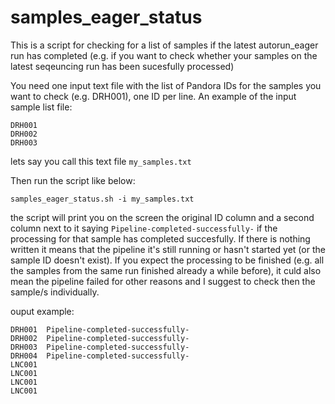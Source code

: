 # samples_eager_status

This is a script for checking for a list of samples if the latest autorun_eager run has completed (e.g. if you want to check whether your samples 
on the latest seqeuncing run has been sucesfully processed)


You need one input text file with the list of Pandora IDs for the samples you want to check (e.g. DRH001), one ID per line. An example 
of the input sample list file:

```
DRH001
DRH002
DRH003
```

lets say you call this text file `my_samples.txt`

Then run the script like below:
```
samples_eager_status.sh -i my_samples.txt
```
the script will print you on the screen the original ID column and a second column next to it saying `Pipeline-completed-successfully-` if the processing for that sample has completed succesfully. If there is nothing written it means that the pipeline it's still running or hasn't started yet (or the sample ID doesn't exist). If you expect the processing to be finished (e.g. all the samples from the same run finished already a while before), it culd also mean the pipeline failed for other reasons and I suggest to check then the sample/s individually.

ouput example:

```
DRH001	Pipeline-completed-successfully-
DRH002	Pipeline-completed-successfully-
DRH003	Pipeline-completed-successfully-
DRH004	Pipeline-completed-successfully-
LNC001	
LNC001	
LNC001	
LNC001
````
